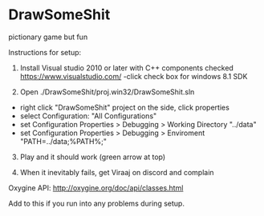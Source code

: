 # DrawSomeShit
pictionary game but fun

Instructions for setup:

1) Install Visual studio 2010 or later with C++ components checked https://www.visualstudio.com/
 	-click check box for windows 8.1 SDK 

2) Open ./DrawSomeShit/proj.win32/DrawSomeShit.sln

  - right click "DrawSomeShit" project on the side, click properties  
  - select Configuration: "All Configurations"
  - set Configuration Properties > Debugging > Working Directory "../data"  
  - set Configuration Properties > Debugging > Enviroment "PATH=../data;%PATH%;"  
 

3) Play and it should work (green arrow at top)

4) When it inevitably fails, get Viraaj on discord and complain


Oxygine API: http://oxygine.org/doc/api/classes.html

Add to this if you run into any problems during setup.

